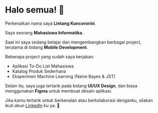 # Halo semua! 👋

Perkenalkan nama saya **Lintang Kuncororini**.<br>

Saya seorang **Mahasiswa Informatika**.<br>

Saat ini saya sedang belajar dan mengembangkan berbagai project, terutama di bidang **Mobile Development**.<br>

Beberapa project yang sudah saya kerjakan:
- Aplikasi To-Do List Mahasiswa  
- Katalog Produk Sederhana
- Eksperimen Machine Learning (Naïve Bayes & JST)

Selain itu, saya juga tertarik pada bidang **UI/UX Design**, dan biasa menggunakan **Figma** untuk membuat desain aplikasi.<br>

Jika kamu tertarik untuk berkenalan atau berkolaborasi denganku, silakan ikuti akun [LinkedIn](https://www.linkedin.com/in/lintang-kuncororini-871821247/) ku ya. 🚀
